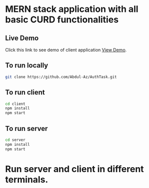 # MERN stack application with all basic CURD functionalities

## Live Demo

Click this link to see demo of client application [View Demo](https://user-admin-task-client.herokuapp.com/).


## To run locally 

```bash
git clone https://github.com/Abdul-Az/AuthTask.git
```
## To run client

```bash
cd client 
npm install
npm start
```
## To run server

```bash
cd server 
npm install
npm start
```
# Run server and client in different terminals.
